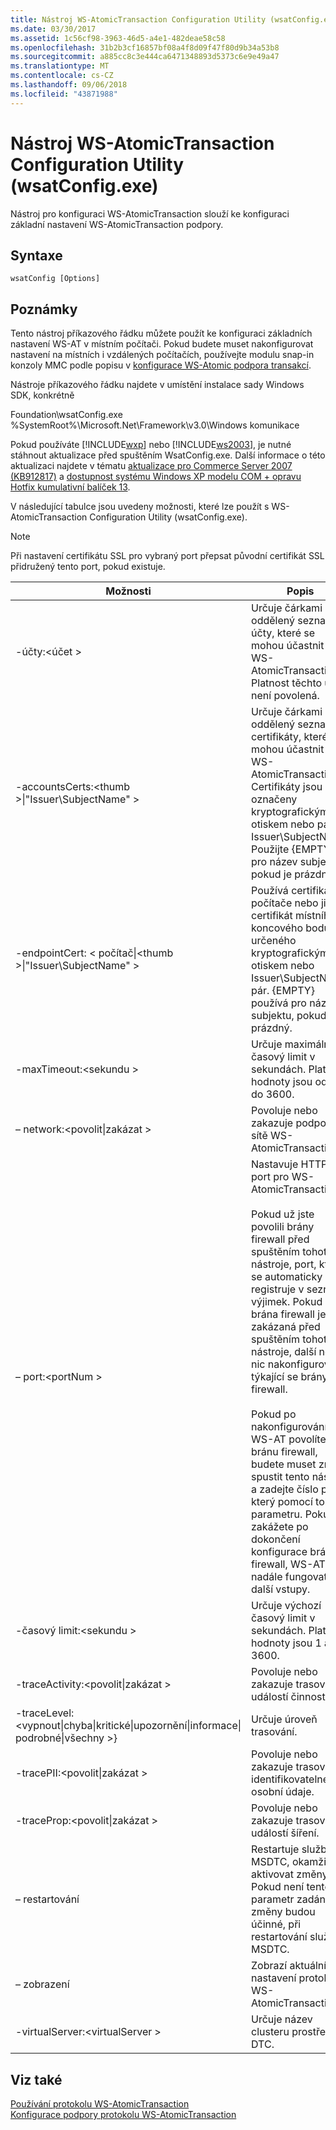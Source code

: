 ```yaml
---
title: Nástroj WS-AtomicTransaction Configuration Utility (wsatConfig.exe)
ms.date: 03/30/2017
ms.assetid: 1c56cf98-3963-46d5-a4e1-482deae58c58
ms.openlocfilehash: 31b2b3cf16857bf08a4f8d09f47f80d9b34a53b8
ms.sourcegitcommit: a885cc8c3e444ca6471348893d5373c6e9e49a47
ms.translationtype: MT
ms.contentlocale: cs-CZ
ms.lasthandoff: 09/06/2018
ms.locfileid: "43871988"
---
```

# <a name="ws-atomictransaction-configuration-utility-wsatconfigexe"></a>Nástroj WS-AtomicTransaction Configuration Utility (wsatConfig.exe)
Nástroj pro konfiguraci WS-AtomicTransaction slouží ke konfiguraci základní nastavení WS-AtomicTransaction podpory.  
  
## <a name="syntax"></a>Syntaxe  
  
```  
wsatConfig [Options]  
```  
  
## <a name="remarks"></a>Poznámky  
 Tento nástroj příkazového řádku můžete použít ke konfiguraci základních nastavení WS-AT v místním počítači. Pokud budete muset nakonfigurovat nastavení na místních i vzdálených počítačích, používejte modulu snap-in konzoly MMC podle popisu v [konfigurace WS-Atomic podpora transakcí](../../../docs/framework/wcf/feature-details/configuring-ws-atomic-transaction-support.md).  
  
 Nástroje příkazového řádku najdete v umístění instalace sady Windows SDK, konkrétně  
  
 Foundation\wsatConfig.exe %SystemRoot%\Microsoft.Net\Framework\v3.0\Windows komunikace  
  
 Pokud používáte [!INCLUDE[wxp](../../../includes/wxp-md.md)] nebo [!INCLUDE[ws2003](../../../includes/ws2003-md.md)], je nutné stáhnout aktualizace před spuštěním WsatConfig.exe. Další informace o této aktualizaci najdete v tématu [aktualizace pro Commerce Server 2007 (KB912817)](https://go.microsoft.com/fwlink/?LinkId=95340) a [dostupnost systému Windows XP modelu COM + opravu Hotfix kumulativní balíček 13](https://go.microsoft.com/fwlink/?LinkId=95341).  
  
 V následující tabulce jsou uvedeny možnosti, které lze použít s WS-AtomicTransaction Configuration Utility (wsatConfig.exe).  
  
> [!NOTE]
>  Při nastavení certifikátu SSL pro vybraný port přepsat původní certifikát SSL přidružený tento port, pokud existuje.  
  
|Možnosti|Popis|  
|-------------|-----------------|  
|-účty:\<účet >|Určuje čárkami oddělený seznam účty, které se mohou účastnit v WS-AtomicTransaction. Platnost těchto účtů není povolená.|  
|-accountsCerts:\<thumb >&#124;"Issuer\SubjectName" >|Určuje čárkami oddělený seznam certifikáty, které se mohou účastnit v WS-AtomicTransaction. Certifikáty jsou označeny kryptografickým otiskem nebo párem Issuer\SubjectName. Použijte {EMPTY} pro název subjektu, pokud je prázdný.|  
|-endpointCert: < počítač&#124;\<thumb >&#124;"Issuer\SubjectName" >|Používá certifikát počítače nebo jiný certifikát místního koncového bodu určeného kryptografickým otiskem nebo Issuer\SubjectName pár. {EMPTY} používá pro název subjektu, pokud je prázdný.|  
|-maxTimeout:\<sekundu >|Určuje maximální časový limit v sekundách. Platné hodnoty jsou od 0 do 3600.|  
|– network:\<povolit&#124;zakázat >|Povoluje nebo zakazuje podporu sítě WS-AtomicTransaction.|  
|– port:\<portNum >|Nastavuje HTTPS port pro WS-AtomicTransaction.<br /><br /> Pokud už jste povolili brány firewall před spuštěním tohoto nástroje, port, který se automaticky registruje v seznamu výjimek. Pokud brána firewall je zakázaná před spuštěním tohoto nástroje, další není nic nakonfigurované týkající se brány firewall.<br /><br /> Pokud po nakonfigurování WS-AT povolíte bránu firewall, budete muset znovu spustit tento nástroj a zadejte číslo portu, který pomocí tohoto parametru. Pokud zakážete po dokončení konfigurace brány firewall, WS-AT i nadále fungovat bez další vstupy.|  
|-časový limit:\<sekundu >|Určuje výchozí časový limit v sekundách. Platné hodnoty jsou 1 až 3600.|  
|-traceActivity:\<povolit&#124;zakázat >|Povoluje nebo zakazuje trasování událostí činností.|  
|-traceLevel:\<vypnout&#124;chyba&#124;kritické&#124;upozornění&#124;informace&#124; podrobné&#124;všechny >}|Určuje úroveň trasování.|  
|-tracePII:\<povolit&#124;zakázat >|Povoluje nebo zakazuje trasování identifikovatelné osobní údaje.|  
|-traceProp:\<povolit&#124;zakázat >|Povoluje nebo zakazuje trasování událostí šíření.|  
|– restartování|Restartuje službu MSDTC, okamžitě aktivovat změny. Pokud není tento parametr zadán, pak změny budou účinné, při restartování služby MSDTC.|  
|– zobrazení|Zobrazí aktuální nastavení protokolu WS-AtomicTransaction.|  
|-virtualServer:\<virtualServer >|Určuje název clusteru prostředků DTC.|  
  
## <a name="see-also"></a>Viz také  
 [Používání protokolu WS-AtomicTransaction](../../../docs/framework/wcf/feature-details/using-ws-atomictransaction.md)  
 [Konfigurace podpory protokolu WS-AtomicTransaction](../../../docs/framework/wcf/feature-details/configuring-ws-atomic-transaction-support.md)
